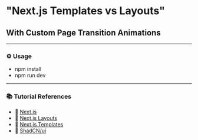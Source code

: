 # "Next.js Templates vs Layouts"

## With Custom Page Transition Animations

---

### ⚙ Usage

- npm install
- npm run dev

---

### 📚 Tutorial References

- 🔗 [Next.js](https://nextjs.org/)
- 🔗 [Next.js Layouts](https://nextjs.org/docs/app/api-reference/file-conventions/layout)
- 🔗 [Next.js Templates](https://nextjs.org/docs/app/api-reference/file-conventions/template)
- 🔗 [ShadCN/ui](https://ui.shadcn.com/)
